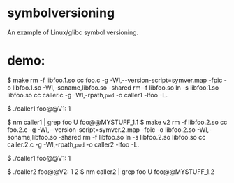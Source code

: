 # symbolversioning

An example of Linux/glibc symbol versioning.

# demo:

$ make 
rm -f libfoo.1.so
cc foo.c -g -Wl,--version-script=symver.map -fpic -o libfoo.1.so -Wl,-soname,libfoo.so -shared
rm -f libfoo.so
ln -s libfoo.1.so libfoo.so
cc caller.c -g -Wl,-rpath,`pwd` -o caller1 -lfoo -L.

$ ./caller1 
foo@@V1: 1

$ nm caller1 | grep foo
                 U foo@@MYSTUFF_1.1
$ make v2
rm -f libfoo.2.so
cc foo.2.c -g -Wl,--version-script=symver.2.map -fpic -o libfoo.2.so -Wl,-soname,libfoo.so -shared
rm -f libfoo.so
ln -s libfoo.2.so libfoo.so
cc caller.2.c -g -Wl,-rpath,`pwd` -o caller2 -lfoo -L.

$ ./caller1
foo@@V1: 1

$ ./caller2
foo@@V2: 1 2
$ nm caller2 | grep foo
                 U foo@@MYSTUFF_1.2
